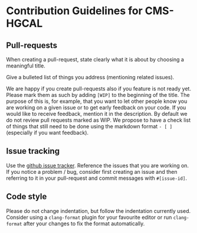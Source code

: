 # Contribution Guidelines for CMS-HGCAL

## Pull-requests

When creating a pull-request, state clearly what it is about by choosing a
meaningful title.

Give a bulleted list of things you address (mentioning related issues).

We are happy if you create pull-requests also if you feature is not ready yet.
Please mark them as such by adding `[WIP]` to the beginning of the title. The purpose
of this is, for example, that you want to let other people know you are working
on a given issue or to get early feedback on your code. If you would like to receive feedback,
mention it in the description. By default we do not review pull requests marked
as WIP. We propose to have a check list of things that still need to be done
using the markdown format `- [ ]` (especially if you want feedback).

## Issue tracking

Use the [github issue tracker](https://github.com/CMS-HGCAL/reco-ntuples/issues). Reference
the issues that you are working on. If you notice a problem / bug, consider first
creating an issue and then referring to it in your pull-request and commit
messages with `#[issue-id]`.

## Code style

Please do not change indentation, but follow the indentation currently used.
Consider using a `clang-format` plugin for your favourite editor or run `clang-format` after your changes to fix the format automatically.
